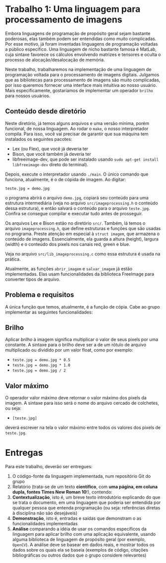 # Trabalho 1: Uma linguagem para processamento de imagens

Embora linguagens de programação de propósito geral sejam bastante poderosas,
elas também podem ser entendidas como muito complicadas. Por esse motivo, já
foram inventadas linguagens de programação voltadas a público específico. Uma
linguagem de nicho bastante famosa é MatLab, cuja sintaxe favorece os cálculos
envolvendo matrizes e tensores e oculta o processo de alocação/desalocação de
memória.

Neste trabalho, trabalharemos na implementação de uma linguagem de programação
voltada para o processamento de imagens digitais. Julgamos que as bibliotecas
para processamento de imagens são muito complicadas, por isso queremos fornecer
uma interface mais intuitiva ao nosso usuário. Mais especificamente, gostaríamos
de implementar um operador `brilho` para nossos usuários.

## Conteúdo desde diretório
Neste diretório, já temos alguns arquivos e uma versão mínima, porém funcional,
de nossa linguagem. Ao rodar o `make`, o nosso interpretador compila. Para isso,
você vai precisar de garantir que sua máquina tem instalados os seguintes
pacotes:
* Lex (ou Flex), que você já deveria ter
* Bison, que você também já deveria ter
* libfreeimage-dev, que pode ser instalado usando `sudo apt-get install
  libfreeimage-dev` direto do terminal).

Depois, execute o interpretador usando `./main`. O único comando que funciona,
atualmente, é o de cópida de imagem. Ao digitar:

`teste.jpg = demo.jpg`

o programa abrirá o arquivo `demo.jpg`, copiará seu conteúdo para uma estrutura
intermediária (veja no arquivo `src/imageprocessing.h` o conteúdo dessa estrutura), e então
salvará o conteúdo para o arquivo `teste.jpg`. Confira se consegue compilar e
executar tudo antes de prosseguir.

Os arquivos Lex e Bison estão no diretório `src/`. Também, lá temos o arquivo
`imageprocessing.h`, que define estruturas e funções que são usadas no programa.
Preste atenção em especial à `struct imagem`, que armazena o conteúdo de
imagens. Essencialmente, ela guarda a altura (height), largura (width) e o
conteúdo dos pixels nos canais red, green e blue.

Veja no arquivo `src/lib_imageprocessing.c` como essa estrutura é usada na
prática.

Atualmente, as funções `abrir_imagem` e `salvar_imagem` já estão
implementadas. Elas usam funcionalidades da biblioteca FreeImage para converter
tipos de arquivo.

## Problema e requisitos
A única função que temos, atualmente, é a função de cópia. Cabe ao grupo
implementar as seguintes funcionalidades:

## Brilho
Aplicar *brilho* à imagem significa multiplicar o valor de seus pixels por uma
constante. A sintaxe para o brilho deve ser a de um rótulo de arquivo
multiplicado ou dividido por um valor float, como por exemplo:

* `teste.jpg = demo.jpg * 0.5`
* `teste.jpg = demo.jpg * 1.0`
* `teste.jpg = demo.jpg / 2` 

## Valor máximo
O operador valor máximo deve retornar o valor máximo dos pixels da imagem. A
sintaxe para isso será o nome do arquivo cercado de colchetes, ou seja:

* `[teste.jpg]`

deverá escrever na tela o valor máximo entre todos os valores dos pixels de
`teste.jpg`.



# Entregas
Para este trabalho, deverão ser entregues:

1. O código-fonte da linguagem implementada, num repositório Git do grupo
1. Relatório (trata-se de um texto **científico**, com **uma página, em coluna dupla, fontes Times New Roman 10**!),
contendo:
  1. **Contextualização**, isto é, um breve texto introdutório explicando do que se
     trata o documento, em uma linguagem que poderia ser entendida por qualquer
     pessoa que entenda programação (ou seja: referências diretas à disciplina
     não são desejáveis)
  1. **Demonstração**, isto é, entradas e saídas que demonstram o as
     funcionalidades implementadas
  1. **Análise** comparando a idéia de usar os comandos específicos da linguagem
     para aplicar brilho com uma aplicação equivalente, usando alguma biblioteca
     de linguagem de propósito geral (por exemplo, `OpenCV`). A análise deve
     se basear em dados reais, e mostrar todos os dados sobre os quais ela se
     baseia (exemplos de código, citações bibliográficas ou outros dados que o
     grupo considere relevantes)






